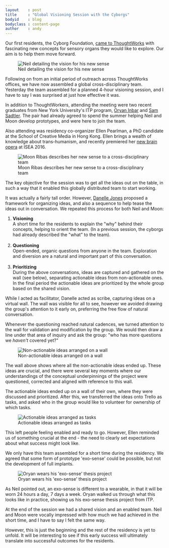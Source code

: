 ```yaml
---
layout    : post
title     : "Global Visioning Session with the Cyborgs"
bodyid    : blog
bodyclass : content-page
author    : andy
---
```

Our first residents, the Cyborg Foundation, <a href="/blog/introducing-cyborg-foundation/">came to ThoughtWorks</a> with fascinating new concepts for sensory organs they would like to explore. Our aim is to help them move forward.

<figure>
	<img src="/images/posts/2016-06-16-visioning-session-with-the-cyborgs/neil.jpg" alt="Neil detailing the vision for his new sense" />
	<figcaption>Neil detailing the vision for his new sense</figcaption>
</figure>

Following on from an initial period of outreach across ThoughtWorks offices, we have now assembled a global cross-disciplinary team. Yesterday the team assembled for a planned 4-hour visioning session, and I have to say I was surprised at just how effective it was.

<!--excerpt-ends-->

In addition to ThoughtWorkers, attending the meeting were two recent graduates from New York University's ITP program, <a href="http://oryan1.com/">Oryan Inbar</a> and <a href="http://www.samsadtler.com/">Sam Sadtler</a>. The pair had already agreed to spend the summer helping Neil and Moon develop prototypes, and were here to join the team.

Also attending was residency co-organizer Ellen Pearlman, a PhD candidate at the School of Creative Media in Hong Kong. Ellen brings a wealth of knowledge about trans-humanism, and recently premiered her <a href="http://media.digitalarti.com/image/noor_a_brain_opera">new brain opera</a> at ISEA 2016.

<figure>
	<img src="/images/posts/2016-06-16-visioning-session-with-the-cyborgs/call.jpg" alt="Moon Ribas describes her new sense to a cross-disciplinary team" />
	<figcaption>Moon Ribas describes her new sense to a cross-disciplinary team</figcaption>
</figure>

The key objective for the session was to get all the ideas out on the table, in such a way that it enabled this globally distributed team to start working.

It was actually a fairly tall order. However, <a href="https://www.linkedin.com/in/danellej">Danelle Jones</a> proposed a framework for organizing ideas, and also a sequence to help tease the ideas out in conversation. We repeated this process for both Neil and Moon:

<ol>
	<li><strong>Visioning</strong><br />A short time for the residents to explain the "why" behind their concepts, helping to orient the team. (In a previous session, the cyborgs had already described the "what" to the team).<br /><br /></li>
	<li><strong>Questioning</strong><br />Open-ended, organic questions from anyone in the team. Exploration and diversion are a natural and important part of this conversation.<br /><br /></li>
	<li><strong>Prioritizing</strong><br />During the above conversations, ideas are captured and gathered on the wall (see below), separating actionable ideas from non-actionable ones. In the final period the actionable ideas are prioritized by the whole group based on the shared vision.</li>
</ol>

While I acted as facilitator, Danelle acted as scribe, capturing ideas on a virtual wall. The wall was visible for all to see, however we avoided drawing the group's attention to it early on, preferring the free flow of natural conversation.

Whenever the questioning reached natural cadences, we turned attention to the wall for validation and modification by the group. We would then draw a line under that area of inquiry and ask the group: "who has more questions we <em>haven't</em> covered yet?"

<figure>
	<img src="/images/posts/2016-06-16-visioning-session-with-the-cyborgs/wall-nonactionable.png" alt="Non-actionable ideas arranged on a wall" />
	<figcaption>Non-actionable ideas arranged on a wall</figcaption>
</figure>

The wall above shows where all the non-actionable ideas ended up. These ideas are crucial, and there were several key moments where our understandings of the conceptual underpinnings of the project were questioned, corrected and aligned with reference to this wall.

The actionable ideas ended up on a wall of their own, where they were discussed and prioritized. After this, we transferred the ideas onto Trello as tasks, and asked who in the group would like to volunteer for ownership of which tasks.

<figure>
	<img src="/images/posts/2016-06-16-visioning-session-with-the-cyborgs/wall-actionable.png" alt="Actionable ideas arranged as tasks" />
	<figcaption>Actionable ideas arranged as tasks</figcaption>
</figure>

This left people feeling enabled and ready to go. However, Ellen reminded us of something crucial at the end - the need to clearly set expectations about what success might look like.

We only have this team assembled for a short time during the residency. We agreed that some form of prototype 'exo-sense' could be possible, but not the development of full implants.

<figure>
	<img src="/images/posts/2016-06-16-visioning-session-with-the-cyborgs/oryan.jpg" alt="Oryan wears his 'exo-sense' thesis project" />
	<figcaption>Oryan wears his 'exo-sense' thesis project</figcaption>
</figure>

As Neil pointed out, an exo-sense is different to a wearable, in that it will be worn 24 hours a day, 7 days a week. Oryan walked us through what this looks like in practice, showing us his exo-sense thesis project from ITP.

At the end of the session we had a shared vision and an enabled team. Neil and Moon were vocally impressed with how much we had achieved in the short time, and I have to say I felt the same way.

However, this is just the beginning and the rest of the residency is yet to unfold. It will be interesting to see if this early success will ultimately translate into successful outcomes for the residents.
